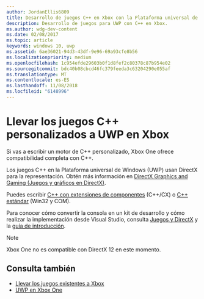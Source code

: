 ```yaml
---
author: JordanEllis6809
title: Desarrollo de juegos C++ en Xbox con la Plataforma universal de Windows (UWP)
description: Desarrollo de juegos para UWP con C++ en Xbox.
ms.author: wdg-dev-content
ms.date: 02/08/2017
ms.topic: article
keywords: windows 10, uwp
ms.assetid: 6ae36021-94d3-43df-9e96-69a93cfe8b56
ms.localizationpriority: medium
ms.openlocfilehash: 1c954efde29603b0f1d8fef2c80378c87b954e02
ms.sourcegitcommit: bdc40b08cbcd46fc379feeda3c63204290e055af
ms.translationtype: MT
ms.contentlocale: es-ES
ms.lasthandoff: 11/08/2018
ms.locfileid: "6148996"
---
```

# <a name="bring-custom-c-games-to-uwp-on-xbox"></a>Llevar los juegos C++ personalizados a UWP en Xbox

Si vas a escribir un motor de C++ personalizado, Xbox One ofrece compatibilidad completa con C++. 

Los juegos C++ en la Plataforma universal de Windows (UWP) usan DirectX para la representación. Obtén más información en [DirectX Graphics and Gaming (Juegos y gráficos en DirectX)](https://msdn.microsoft.com/library/windows/desktop/ee663274(v=vs.85).aspx).

Puedes escribir [C++ con extensiones de componentes](https://msdn.microsoft.com/library/windows/apps/hh699871.aspx) (C++/CX) o [C++ estándar](https://msdn.microsoft.com/library/windows/apps/mt592904.aspx) (Win32 y COM).

Para conocer cómo convertir la consola en un kit de desarrollo y cómo realizar la implementación desde Visual Studio, consulta [Juegos y DirectX](../gaming/index.md) y la [guía de introducción](getting-started.md).

> [!NOTE]
> Xbox One no es compatible con DirectX 12 en este momento.


## <a name="see-also"></a>Consulta también
- [Llevar los juegos existentes a Xbox](development-lanes-landing.md)
- [UWP en Xbox One](index.md)

